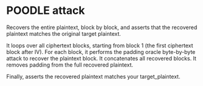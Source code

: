 # POODLE attack
Recovers the entire plaintext, block by block, and asserts that the recovered plaintext matches the original target plaintext.

It loops over all ciphertext blocks, starting from block 1 (the first ciphertext block after IV).
For each block, it performs the padding oracle byte-by-byte attack to recover the plaintext block.
It concatenates all recovered blocks.
It removes padding from the full recovered plaintext.

Finally, asserts the recovered plaintext matches your target_plaintext.
